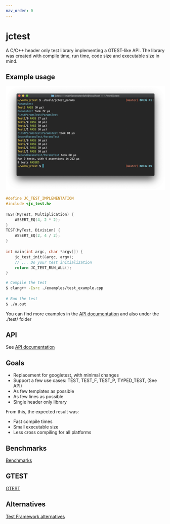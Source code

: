 ```yaml
---
nav_order: 0
---
```



# jctest

A C/C++ header only test library implementing a GTEST-like API.
The library was created with compile time, run time, code size and executable size in mind.

## Example usage

![test_example.png](./examples/test_example.png)

```c++
#define JC_TEST_IMPLEMENTATION
#include <jc_test.h>

TEST(MyTest, Multiplication) {
    ASSERT_EQ(4, 2 * 2);
}
TEST(MyTest, Division) {
    ASSERT_EQ(2, 4 / 2);
}

int main(int argc, char *argv[]) {
    jc_test_init(&argc, argv);
    // ... Do your test initialization
    return JC_TEST_RUN_ALL();
}
```

```bash
# Compile the test
$ clang++ -Isrc ./examples/test_example.cpp

# Run the test
$ ./a.out
```

You can find more examples in the [API documentation](./README_API.md) and also under the ./test/ folder

## API

See [API documentation](./README_API.md)

## Goals

* Replacement for googletest, with minimal changes
* Support a few use cases: TEST, TEST_F, TEST_P, TYPED_TEST, (See API)
* As few templates as possible
* As few lines as possible
* Single header only library

From this, the expected result was:

* Fast compile times
* Small executable size
* Less cross compiling for all platforms

## Benchmarks

[Benchmarks](./README_BENCHMARK.md)

## GTEST

[GTEST](./README_GTEST.md)

## Alternatives

[Test Framework alternatives](./README_ALTERNATIVES.md)

